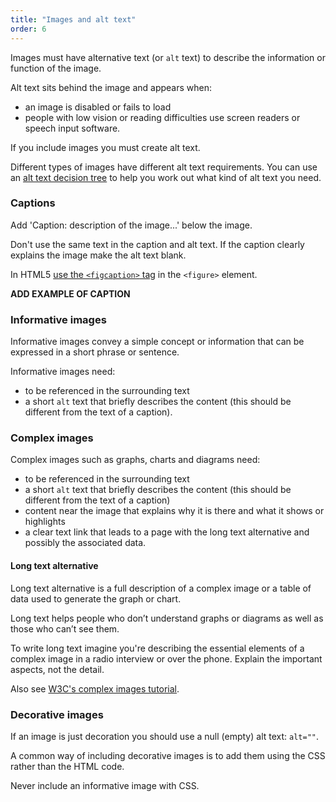 ```yaml
---
title: "Images and alt text"
order: 6
---
```


Images must have alternative text (or `alt` text) to describe the information or function of the image.

Alt text sits behind the image and appears when:
- an image is disabled or fails to load
- people with low vision or reading difficulties use screen readers or speech input software.

If you include images you must create alt text.

Different types of images have different alt text requirements. You can use an <a href="https://www.w3.org/WAI/tutorials/images/decision-tree/" rel="external">alt text decision tree</a> to help you work out what kind of alt text you need.

### Captions

Add 'Caption: description of the image...' below the image.

Don't use the same text in the caption and alt text. If the caption clearly explains the image make the alt text blank.

In HTML5 <a href="https://www.w3.org/wiki/HTML/Elements/figcaption" rel="external">use the `<figcaption>` tag</a> in the `<figure>` element.

**ADD EXAMPLE OF CAPTION**

### Informative images

Informative images convey a simple concept or information that can be expressed in a short phrase or sentence.

Informative images need:

- to be referenced in the surrounding text
- a short `alt` text that briefly describes the content (this should be different from the text of a caption).

### Complex images

Complex images such as graphs, charts and diagrams need:

- to be referenced in the surrounding text
- a short `alt` text that briefly describes the content (this should be different from the text of a caption)
- content near the image that explains why it is there and what it shows or highlights
- a clear text link that leads to a page with the long text alternative and possibly the associated data.

#### Long text alternative

Long text alternative is a full description of a complex image or a table of data used to generate the graph or chart.

Long text helps people who don’t understand graphs or diagrams as well as those who can’t see them.

To write long text imagine you're describing the essential elements of a complex image in a radio interview or over the phone. Explain the important aspects, not the detail.

Also see <a href="https://www.w3.org/WAI/tutorials/images/complex/" rel="external">W3C's complex images tutorial</a>.

### Decorative images

If an image is just decoration you should use a null (empty) alt text: `alt=""`.

A common way of including decorative images is to add them using the CSS rather than the HTML code.

Never include an informative image with CSS.
